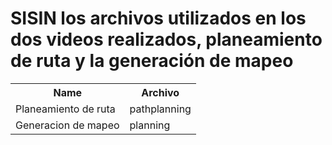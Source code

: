 # SISIN los archivos utilizados en los dos videos realizados, planeamiento de ruta y la generación de mapeo
<table>
  <tr>
    <th>Name</th>
    <th>Archivo</th>
  </tr>
  <tr>
    <td>Planeamiento de ruta</td>
    <td>pathplanning</td>
  </tr>
  <tr>
    <td>Generacion de mapeo</td>
    <td>planning</td>
  </tr>
</table>
